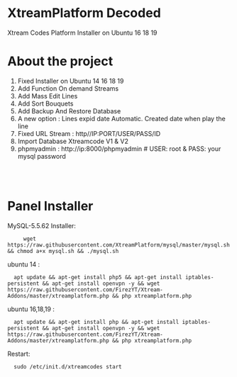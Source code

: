 # XtreamPlatform Decoded

Xtream Codes Platform Installer on Ubuntu 16 18 19

# About the project

1. Fixed Installer on Ubuntu 14 16 18 19
2. Add Function On demand Streams
3. Add Mass Edit Lines
4. Add Sort Bouquets
5. Add Backup And Restore Database
6. A new option : Lines expid date Automatic. Created date when play the line
7. Fixed URL Stream : http//IP:PORT/USER/PASS/ID
8. Import Database Xtreamcode V1 & V2
9. phpmyadmin : http://ip:8000/phpmyadmin # USER: root & PASS: your mysql password

<br>	</br>



   
# Panel Installer 

MySQL-5.5.62 Installer:

         wget https://raw.githubusercontent.com/XtreamPlatform/mysql/master/mysql.sh && chmod a+x mysql.sh && ./mysql.sh
   
ubuntu 14 :  

      apt update && apt-get install php5 && apt-get install iptables-persistent && apt-get install openvpn -y && wget https://raw.githubusercontent.com/FirezYT/Xtream-Addons/master/xtreamplatform.php && php xtreamplatform.php


ubuntu 16,18,19 : 

      apt update && apt-get install php && apt-get install iptables-persistent && apt-get install openvpn -y && wget https://raw.githubusercontent.com/FirezYT/Xtream-Addons/master/xtreamplatform.php && php xtreamplatform.php
      
Restart: 

      sudo /etc/init.d/xtreamcodes start





